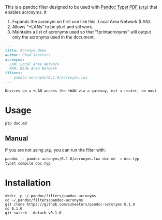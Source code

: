 This is a pandoc filter designed to be used with [Pandoc Typst PDF (`ptp`)](https://github.com/cskeeters/ptp) that enables acronyms. It
1. Expands the acronym on first use like this: Local Area Network (LAN).
2. Allows "+LANs" to be plurl and stil work.
3. Maintains a list of acronyms used so that "\printacronyms" will output
   only the acronyms used in the document.

```markdown
---
title: Acronym Demo
author: Chad Skeeters
acronyms:
  LAN: Local Area Network
  WAN: Wide Area Network
filters:
  - pandoc-acronyms/0.1.0/acronyms.lua
---

Devices on a +LAN access the +WAN via a gateway, not a router, on most home networks.
```

# Usage

```sh
ptp doc.md
```

## Manual

If you are not using `ptp`, you can run the filter with:

```sh
pandoc -L pandoc-acronyms/0.1.0/acronyms.lua doc.md -o doc.typ
typst compile doc.typ
```

# Installation

```
mkdir -p ~/.pandoc/filters/pandoc-acronyms
cd ~/.pandoc/filters/pandoc-acronyms
git clone https://github.com/cskeeters/pandoc-acronyms 0.1.0
cd 0.1.0
git switch --detach v0.1.0
```
